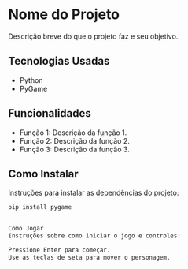 # Nome do Projeto

Descrição breve do que o projeto faz e seu objetivo.

## Tecnologias Usadas

- Python
- PyGame

## Funcionalidades

- Função 1: Descrição da função 1.
- Função 2: Descrição da função 2.
- Função 3: Descrição da função 3.

## Como Instalar

Instruções para instalar as dependências do projeto:

```bash
pip install pygame


Como Jogar
Instruções sobre como iniciar o jogo e controles:

Pressione Enter para começar.
Use as teclas de seta para mover o personagem.
